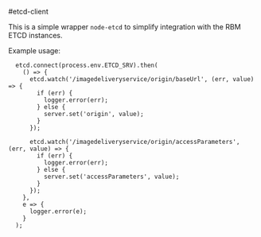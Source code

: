 #etcd-client

This is a simple wrapper `node-etcd` to simplify integration with the RBM ETCD instances.

Example usage:

```
  etcd.connect(process.env.ETCD_SRV).then(
    () => {
      etcd.watch('/imagedeliveryservice/origin/baseUrl', (err, value) => {
        if (err) {
          logger.error(err);
        } else {
          server.set('origin', value);
        }
      });

      etcd.watch('/imagedeliveryservice/origin/accessParameters', (err, value) => {
        if (err) {
          logger.error(err);
        } else {
          server.set('accessParameters', value);
        }
      });
    },
    e => {
      logger.error(e);
    }
  );
```
